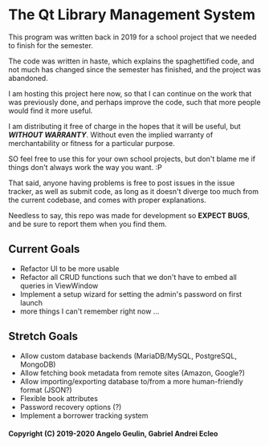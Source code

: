 # The Qt Library Management System

This program was written back in 2019 for a school project that we needed to finish for the semester.

The code was written in haste, which explains the spaghettified code, and not much has changed since
the semester has finished, and the project was abandoned.

I am hosting this project here now, so that I can continue on the work that was previously done,
and perhaps improve the code, such that more people would find it more useful.

I am distributing it free of charge in the hopes that it will be useful, but **_WITHOUT WARRANTY_**.
Without even the implied warranty of merchantability or fitness for a particular purpose.

SO feel free to use this for your own school projects, but don't blame me if things don't always
work the way you want. :P

That said, anyone having problems is free to post issues in the issue tracker, as well as submit
code, as long as it doesn't diverge too much from the current codebase, and comes with proper
explanations.

Needless to say, this repo was made for development so **EXPECT BUGS**, and be sure to report them
when you find them.

## Current Goals
* Refactor UI to be more usable
* Refactor all CRUD functions such that we don't have to embed all queries in ViewWindow
* Implement a setup wizard for setting the admin's password on first launch
* more things I can't remember right now ...

## Stretch Goals
* Allow custom database backends (MariaDB/MySQL, PostgreSQL, MongoDB)
* Allow fetching book metadata from remote sites (Amazon, Google?)
* Allow importing/exporting database to/from a more human-friendly format (JSON?)
* Flexible book attributes
* Password recovery options (?)
* Implement a borrower tracking system

#### Copyright (C) 2019-2020 Angelo Geulin, Gabriel Andrei Ecleo
